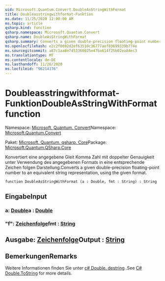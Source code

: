 ```yaml
---
uid: Microsoft.Quantum.Convert.DoubleAsStringWithFormat
title: Doubleasstringwithformat-Funktion
ms.date: 11/25/2020 12:00:00 AM
ms.topic: article
qsharp.kind: function
qsharp.namespace: Microsoft.Quantum.Convert
qsharp.name: DoubleAsStringWithFormat
qsharp.summary: Converts a given double-precision floating-point number to an equivalent string representation, using the given format.
ms.openlocfilehash: e2c2f8692d2ef63510c36777aef83699339b774e
ms.sourcegitcommit: a87c1aa8e7453360025e47ba614f25b02ea84ec3
ms.translationtype: MT
ms.contentlocale: de-DE
ms.lasthandoff: 11/26/2020
ms.locfileid: "96214176"
---
```

# <a name="doubleasstringwithformat-function"></a><span data-ttu-id="9ab8f-102">Doubleasstringwithformat-Funktion</span><span class="sxs-lookup"><span data-stu-id="9ab8f-102">DoubleAsStringWithFormat function</span></span>

<span data-ttu-id="9ab8f-103">Namespace: [Microsoft. Quantum. Convert](xref:Microsoft.Quantum.Convert)</span><span class="sxs-lookup"><span data-stu-id="9ab8f-103">Namespace: [Microsoft.Quantum.Convert](xref:Microsoft.Quantum.Convert)</span></span>

<span data-ttu-id="9ab8f-104">Paket: [Microsoft. Quantum. qsharp. Core](https://nuget.org/packages/Microsoft.Quantum.QSharp.Core)</span><span class="sxs-lookup"><span data-stu-id="9ab8f-104">Package: [Microsoft.Quantum.QSharp.Core](https://nuget.org/packages/Microsoft.Quantum.QSharp.Core)</span></span>


<span data-ttu-id="9ab8f-105">Konvertiert eine angegebene Gleit Komma Zahl mit doppelter Genauigkeit unter Verwendung des angegebenen Formats in eine entsprechende Zeichen folgen Darstellung.</span><span class="sxs-lookup"><span data-stu-id="9ab8f-105">Converts a given double-precision floating-point number to an equivalent string representation, using the given format.</span></span>

```qsharp
function DoubleAsStringWithFormat (a : Double, fmt : String) : String
```


## <a name="input"></a><span data-ttu-id="9ab8f-106">Eingabe</span><span class="sxs-lookup"><span data-stu-id="9ab8f-106">Input</span></span>

### <a name="a--double"></a><span data-ttu-id="9ab8f-107">a: [Double](xref:microsoft.quantum.lang-ref.double)</span><span class="sxs-lookup"><span data-stu-id="9ab8f-107">a : [Double](xref:microsoft.quantum.lang-ref.double)</span></span>




### <a name="fmt--string"></a><span data-ttu-id="9ab8f-108">"f": [Zeichenfolge](xref:microsoft.quantum.lang-ref.string)</span><span class="sxs-lookup"><span data-stu-id="9ab8f-108">fmt : [String](xref:microsoft.quantum.lang-ref.string)</span></span>





## <a name="output--string"></a><span data-ttu-id="9ab8f-109">Ausgabe: [Zeichenfolge](xref:microsoft.quantum.lang-ref.string)</span><span class="sxs-lookup"><span data-stu-id="9ab8f-109">Output : [String](xref:microsoft.quantum.lang-ref.string)</span></span>



## <a name="remarks"></a><span data-ttu-id="9ab8f-110">Bemerkungen</span><span class="sxs-lookup"><span data-stu-id="9ab8f-110">Remarks</span></span>

<span data-ttu-id="9ab8f-111">Weitere Informationen finden Sie unter [c# Double. destring](https://docs.microsoft.com/dotnet/api/system.double.tostring?view=netframework-4.7.1#System_Double_ToString_System_String_) .</span><span class="sxs-lookup"><span data-stu-id="9ab8f-111">See [C# Double.ToString](https://docs.microsoft.com/dotnet/api/system.double.tostring?view=netframework-4.7.1#System_Double_ToString_System_String_) for more details.</span></span>